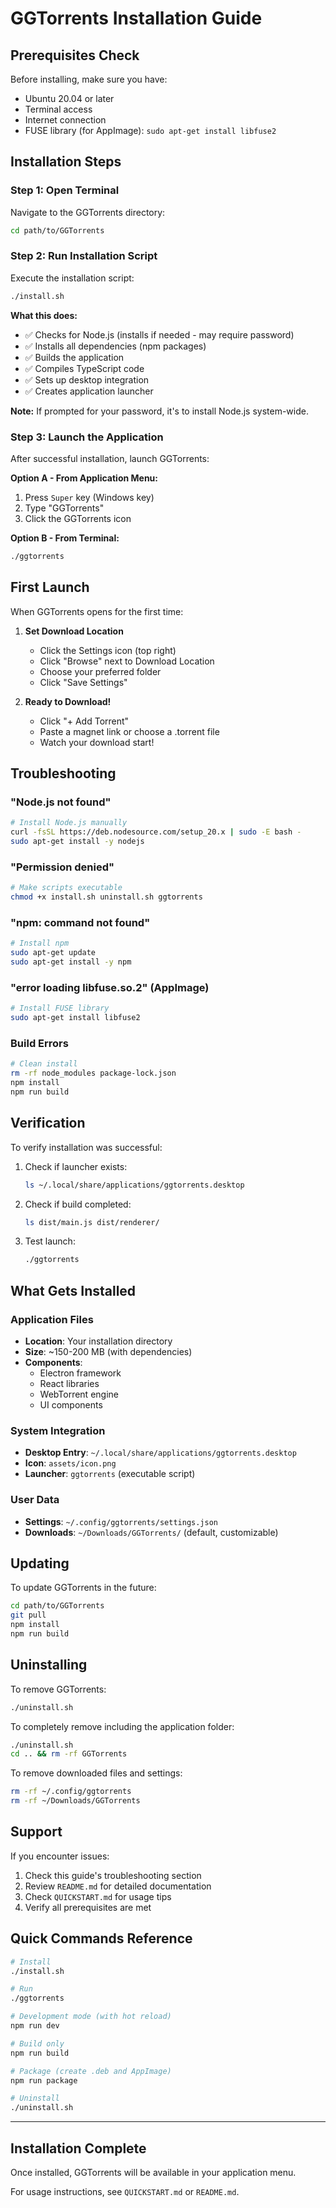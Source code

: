 # GGTorrents Installation Guide

## Prerequisites Check

Before installing, make sure you have:
- Ubuntu 20.04 or later
- Terminal access
- Internet connection
- FUSE library (for AppImage): `sudo apt-get install libfuse2`

## Installation Steps

### Step 1: Open Terminal

Navigate to the GGTorrents directory:

```bash
cd path/to/GGTorrents
```

### Step 2: Run Installation Script

Execute the installation script:

```bash
./install.sh
```

**What this does:**
- ✅ Checks for Node.js (installs if needed - may require password)
- ✅ Installs all dependencies (npm packages)
- ✅ Builds the application
- ✅ Compiles TypeScript code
- ✅ Sets up desktop integration
- ✅ Creates application launcher

**Note:** If prompted for your password, it's to install Node.js system-wide.

### Step 3: Launch the Application

After successful installation, launch GGTorrents:

**Option A - From Application Menu:**
1. Press `Super` key (Windows key)
2. Type "GGTorrents"
3. Click the GGTorrents icon

**Option B - From Terminal:**
```bash
./ggtorrents
```

## First Launch

When GGTorrents opens for the first time:

1. **Set Download Location**
   - Click the Settings icon (top right)
   - Click "Browse" next to Download Location
   - Choose your preferred folder
   - Click "Save Settings"

2. **Ready to Download!**
   - Click "+ Add Torrent"
   - Paste a magnet link or choose a .torrent file
   - Watch your download start!

## Troubleshooting

### "Node.js not found"
```bash
# Install Node.js manually
curl -fsSL https://deb.nodesource.com/setup_20.x | sudo -E bash -
sudo apt-get install -y nodejs
```

### "Permission denied"
```bash
# Make scripts executable
chmod +x install.sh uninstall.sh ggtorrents
```

### "npm: command not found"
```bash
# Install npm
sudo apt-get update
sudo apt-get install -y npm
```

### "error loading libfuse.so.2" (AppImage)
```bash
# Install FUSE library
sudo apt-get install libfuse2
```

### Build Errors
```bash
# Clean install
rm -rf node_modules package-lock.json
npm install
npm run build
```

## Verification

To verify installation was successful:

1. Check if launcher exists:
   ```bash
   ls ~/.local/share/applications/ggtorrents.desktop
   ```

2. Check if build completed:
   ```bash
   ls dist/main.js dist/renderer/
   ```

3. Test launch:
   ```bash
   ./ggtorrents
   ```

## What Gets Installed

### Application Files
- **Location**: Your installation directory
- **Size**: ~150-200 MB (with dependencies)
- **Components**:
  - Electron framework
  - React libraries
  - WebTorrent engine
  - UI components

### System Integration
- **Desktop Entry**: `~/.local/share/applications/ggtorrents.desktop`
- **Icon**: `assets/icon.png`
- **Launcher**: `ggtorrents` (executable script)

### User Data
- **Settings**: `~/.config/ggtorrents/settings.json`
- **Downloads**: `~/Downloads/GGTorrents/` (default, customizable)

## Updating

To update GGTorrents in the future:

```bash
cd path/to/GGTorrents
git pull
npm install
npm run build
```

## Uninstalling

To remove GGTorrents:

```bash
./uninstall.sh
```

To completely remove including the application folder:

```bash
./uninstall.sh
cd .. && rm -rf GGTorrents
```

To remove downloaded files and settings:

```bash
rm -rf ~/.config/ggtorrents
rm -rf ~/Downloads/GGTorrents
```

## Support

If you encounter issues:

1. Check this guide's troubleshooting section
2. Review `README.md` for detailed documentation
3. Check `QUICKSTART.md` for usage tips
4. Verify all prerequisites are met

## Quick Commands Reference

```bash
# Install
./install.sh

# Run
./ggtorrents

# Development mode (with hot reload)
npm run dev

# Build only
npm run build

# Package (create .deb and AppImage)
npm run package

# Uninstall
./uninstall.sh
```

---

## Installation Complete

Once installed, GGTorrents will be available in your application menu.

For usage instructions, see `QUICKSTART.md` or `README.md`.
